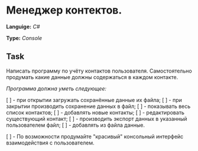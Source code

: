 # Менеджер контектов.

**Languige:** *C#*

**Type:** *Console*

## Task

Написать программу по учёту контактов пользователя.
Самостоятельно продумать какие данные должны содержаться в каждом контакте.

*Программа должна уметь следующее:*

[ ] - при открытии загружать сохранённые данные их файла;
[ ] - при закрытии производить сохранение данных в файл;
[ ] - показывать весь список контактов;
[ ] - добавлять новые контакты;
[ ] - редактировать существующий контакт;
[ ] - производить экспорт данных в указанный пользователем файл;
[ ] - добавлять из файла данные.

[ ] - По возможности продумайте "красивый" консольный интерфейс взаимодействия с пользователем.